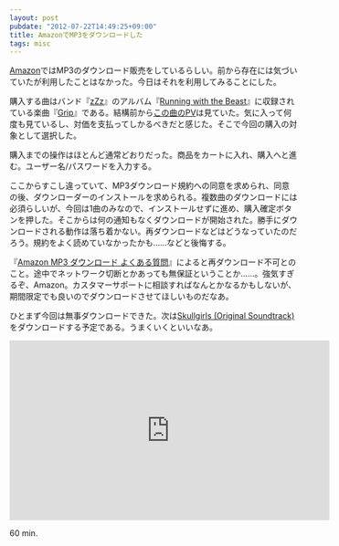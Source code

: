 ```yaml
---
layout: post
pubdate: "2012-07-22T14:49:25+09:00"
title: AmazonでMP3をダウンロードした
tags: misc
---
```

[Amazon](http://amazon.co.jp)ではMP3のダウンロード販売をしているらしい。前から存在には気づいていたが利用したことはなかった。今日はそれを利用してみることにした。

購入する曲はバンド『[zZz](http://www.myspace.com/zzz)』のアルバム『[Running with the Beast](http://amazon.jp/o/ASIN/B004MTOQZK/bouzuya-22)』に収録されている楽曲『[Grip](http://amazon.jp/o/ASIN/B004MTOR2M/bouzuya-22)』である。結構前から[この曲のPV](http://www.youtube.com/watch?v=gI04Nrz364M)は見ていた。気に入って何度も見ているし、対価を支払ってしかるべきだと感じた。そこで今回の購入の対象として選択した。

購入までの操作はほとんど通常どおりだった。商品をカートに入れ、購入へと進む。ユーザー名/パスワードを入力する。

ここからすこし違っていて、MP3ダウンロード規約への同意を求められ、同意の後、ダウンローダーのインストールを求められる。複数曲のダウンロードには必須らしいが、今回は1曲のみなので、インストールせずに進め、購入確定ボタンを押した。そこからは何の通知もなくダウンロードが開始された。勝手にダウンロードされる動作は落ち着かない。再ダウンロードなどはどうなっていたのだろう。規約をよく読めていなかったかも……などと後悔する。

『[Amazon MP3 ダウンロード よくある質問](http://www.amazon.co.jp/gp/help/customer/display.html?nodeId=200443910)』によると再ダウンロード不可とのこと。途中でネットワーク切断とかあっても無保証ということか……。強気すぎるぞ、Amazon。カスタマーサポートに相談すればなんとかなるかもしないが、期間限定でも良いのでダウンロードさせてほしいものだなあ。

ひとまず今回は無事ダウンロードできた。次は[Skullgirls (Original Soundtrack)](http://amazon.jp/o/ASIN/B007XE5Q2S/bouzuya-22)をダウンロードする予定である。うまくいくといいなあ。

<iframe width="560" height="315" src="http://www.youtube.com/embed/gI04Nrz364M" frameborder="0" allowfullscreen></iframe>

60 min.
